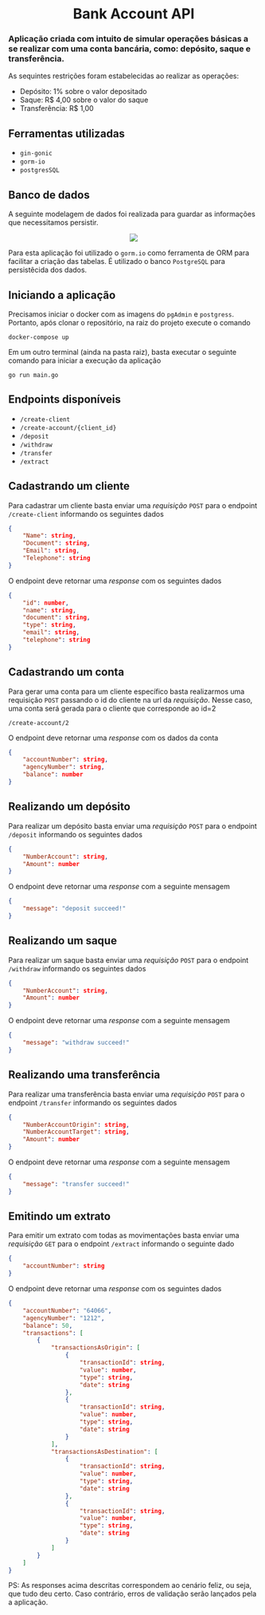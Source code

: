 <h1 align="center">Bank Account API</h1>  

### Aplicação criada com intuito de simular operações básicas a se realizar com uma conta bancária, como: depósito, saque e transferência.

As sequintes restrições foram estabelecidas ao realizar as operações:

- Depósito: 1% sobre o valor depositado 
- Saque: R$ 4,00 sobre o valor do saque 
- Transferência: R$ 1,00 

## Ferramentas utilizadas
- `gin-gonic`
- `gorm-io`
- `postgresSQL`
          
## Banco de dados
A seguinte modelagem de dados foi realizada para guardar as informações que necessitamos persistir.
<p align="center">
   <img src="https://user-images.githubusercontent.com/78328120/171493575-cb6d0e6b-c03a-42af-be43-655f8229d21b.png">  
</p>

Para esta aplicação foi utilizado o `gorm.io` como ferramenta de ORM para facilitar a criação das tabelas. É utilizado o banco `PostgreSQL` para persistêcida dos dados.

## Iniciando a aplicação

Precisamos iniciar o docker com as imagens do `pgAdmin` e `postgress`. Portanto, após clonar o repositório, na raiz do projeto execute o comando

```shell
docker-compose up
```
Em um outro terminal (ainda na pasta raiz), basta executar o seguinte comando para iniciar a execução da aplicação
```shell
go run main.go
```

## Endpoints disponíveis
- `/create-client`
- `/create-account/{client_id}`
- `/deposit`
- `/withdraw`
- `/transfer`
- `/extract`

## Cadastrando um cliente
Para cadastrar um cliente basta enviar uma *requisição* `POST` para o endpoint `/create-client` informando os seguintes dados
```json
{
	"Name": string, 
	"Document": string,
	"Email": string,    
	"Telephone": string
}
```
O endpoint deve retornar uma *response* com os seguintes dados
```json
{
	"id": number,
	"name": string,
	"document": string,
	"type": string,
	"email": string,
	"telephone": string
}
```
## Cadastrando um conta
Para gerar uma conta para um cliente específico basta realizarmos uma requisição `POST` passando o id do cliente na url da *requisição*. Nesse caso, uma conta será gerada para o cliente que corresponde ao id=2
```url
/create-account/2
```
O endpoint deve retornar uma *response* com os dados da conta
```json
{
	"accountNumber": string,
	"agencyNumber": string,
	"balance": number
}
```
## Realizando um depósito
Para realizar um depósito basta enviar uma *requisição* `POST` para o endpoint `/deposit` informando os seguintes dados
```json
{
	"NumberAccount": string,
	"Amount": number
}
```
O endpoint deve retornar uma *response* com a seguinte mensagem
```json
{
	"message": "deposit succeed!"
}
```
## Realizando um saque
Para realizar um saque basta enviar uma *requisição* `POST` para o endpoint `/withdraw` informando os seguintes dados
```json
{
	"NumberAccount": string,
	"Amount": number
}
```
O endpoint deve retornar uma *response* com a seguinte mensagem
```json
{
	"message": "withdraw succeed!"
}
```
## Realizando uma transferência
Para realizar uma transferência basta enviar uma *requisição* `POST` para o endpoint `/transfer` informando os seguintes dados
```json
{
	"NumberAccountOrigin": string,
	"NumberAccountTarget": string,
	"Amount": number
}
```
O endpoint deve retornar uma *response* com a seguinte mensagem
```json
{
	"message": "transfer succeed!"
}
```
## Emitindo um extrato
Para emitir um extrato com todas as movimentações basta enviar uma *requisição* `GET` para o endpoint `/extract` informando o seguinte dado
```json
{
	"accountNumber": string
}
```
O endpoint deve retornar uma *response* com os seguintes dados 
```json
{
	"accountNumber": "64066",
	"agencyNumber": "1212",
	"balance": 50,
	"transactions": [
		{
			"transactionsAsOrigin": [
				{
					"transactionId": string,
					"value": number,
					"type": string,
					"date": string
				},
				{
					"transactionId": string,
					"value": number,
					"type": string,
					"date": string
				}
			],
			"transactionsAsDestination": [
				{
					"transactionId": string,
					"value": number,
					"type": string,
					"date": string
				},
				{
					"transactionId": string,
					"value": number,
					"type": string,
					"date": string
				}
			]
		}
	]
}
```

PS: As responses acima descritas correspondem ao cenário feliz, ou seja, que tudo deu certo. Caso contrário, erros de validação serão lançados pela a aplicação.

